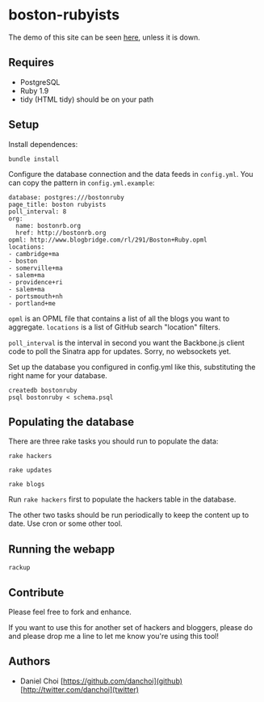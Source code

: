 # boston-rubyists

The demo of this site can be seen [here][demo], unless it is down.

[demo]:http://poddb.com:9292

## Requires

* PostgreSQL
* Ruby 1.9
* tidy (HTML tidy) should be on your path

## Setup

Install dependences:

    bundle install

Configure the database connection and the data feeds in `config.yml`. You can
copy the pattern in `config.yml.example`:

    database: postgres:///bostonruby
    page_title: boston rubyists
    poll_interval: 8 
    org: 
      name: bostonrb.org
      href: http://bostonrb.org
    opml: http://www.blogbridge.com/rl/291/Boston+Ruby.opml
    locations: 
    - cambridge+ma 
    - boston 
    - somerville+ma 
    - salem+ma 
    - providence+ri 
    - salem+ma 
    - portsmouth+nh 
    - portland+me

`opml` is an OPML file that contains a list of all the blogs you want to
aggregate. `locations` is a list of GitHub search "location" filters.

`poll_interval` is the interval in second you want the Backbone.js client code to
poll the Sinatra app for updates.  Sorry, no websockets yet.

Set up the database you configured in config.yml like this, substituting the 
right name for your database.

    createdb bostonruby
    psql bostonruby < schema.psql

## Populating the database

There are three rake tasks you should run to populate the data:

    rake hackers

    rake updates

    rake blogs

Run `rake hackers` first to populate the hackers table in the database.

The other two tasks should be run periodically to keep the content up to date. Use cron or 
some other tool.

## Running the webapp

    rackup


## Contribute

Please feel free to fork and enhance.

If you want to use this for another set of hackers and bloggers, please do and
please drop me a line to let me know you're using this tool!


## Authors

* Daniel Choi [https://github.com/danchoi](github) [http://twitter.com/danchoi](twitter)
